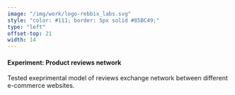 ```yaml
---
image: "/img/work/logo-rebbix_labs.svg"
style: "color: #111; border: 5px solid #85BC49;"
type: "left"
offset-top: 21
width: 14
---
```

#### Experiment: Product reviews network
Tested exeprimental model of reviews exchange network between different e-commerce websites.
